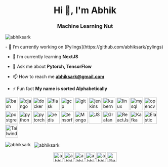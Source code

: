 <h1 align="center">Hi 👋, I'm Abhik</h1>
<h3 align="center">Machine Learning Nut</h3>
<p align="left"> <img src="https://komarev.com/ghpvc/?username=abhiksark" alt="abhiksark" /> </p>
- 🔭 I’m currently working on [Pylings](https://github.com/abhiksark/pylings)

- 🌱 I’m currently learning **NextJS**

- 💬 Ask me about **Pytorch, TensorFlow**

- 📫 How to reach me **abhiksark@gmail.com** 


- ⚡ Fun fact **My name is sorted Alphabetically**

<!-- BLOG-POST-LIST:START -->
<!-- BLOG-POST-LIST:END -->
<p align="left">
  <img src="https://www.vectorlogo.zone/logos/gnu_bash/gnu_bash-icon.svg" alt="bash" width="40" height="40" />
  <img src="https://www.vectorlogo.zone/logos/djangoproject/djangoproject-icon.svg" alt="django" width="40" height="40" />
  <img src="https://www.vectorlogo.zone/logos/docker/docker-icon.svg" alt="docker" width="40" height="40" />
  <img src="https://www.vectorlogo.zone/logos/pocoo_flask/pocoo_flask-icon.svg" alt="flask" width="40" height="40" />
  <img src="https://www.vectorlogo.zone/logos/google_cloud/google_cloud-icon.svg" alt="gcp" width="40" height="40" />
  <img src="https://www.vectorlogo.zone/logos/git-scm/git-scm-icon.svg" alt="git" width="40" height="40" />
  <img src="https://www.vectorlogo.zone/logos/jenkins/jenkins-icon.svg" alt="jenkins" width="40" height="40" />
  <img src="https://www.vectorlogo.zone/logos/kubernetes/kubernetes-icon.svg" alt="kubernetes" width="40" height="40" />
  <img src="https://www.vectorlogo.zone/logos/linux/linux-icon.svg" alt="linux" width="40" height="40" />
  <img src="https://www.vectorlogo.zone/logos/mysql/mysql-ar21.svg" alt="mysql" width="40" height="40" />
  <img src="https://www.vectorlogo.zone/logos/opencv/opencv-icon.svg" alt="opencv" width="40" height="40" />
  <img src="https://www.vectorlogo.zone/logos/postgresql/postgresql-vertical.svg" alt="postgresql" width="40" height="40" />
  <img src="https://www.vectorlogo.zone/logos/python/python-icon.svg" alt="python" width="40" height="40" />
  <img src="https://www.vectorlogo.zone/logos/pytorch/pytorch-icon.svg" alt="pytorch" width="40" height="40" />
  <img src="https://www.vectorlogo.zone/logos/redis/redis-icon.svg" alt="redis" width="40" height="40" />
  <img src="https://www.vectorlogo.zone/logos/tensorflow/tensorflow-icon.svg" alt="tensorflow" width="40" height="40" />
  <img src="https://www.vectorlogo.zone/logos/mongodb/mongodb-icon.svg" alt="Mongo" width="40" height="40" />
  <img src="https://www.vectorlogo.zone/logos/javascript/javascript-icon.svg" alt="JS" width="40" height="40" />
  <img src="https://www.vectorlogo.zone/logos/grafana/grafana-icon.svg" alt="Grafana" width="40" height="40" />
  <img src="https://www.vectorlogo.zone/logos/reactjs/reactjs-icon.svg" alt="ReactJs" width="40" height="40" />
  <img src="https://www.vectorlogo.zone/logos/apache_kafka/apache_kafka-icon.svg" alt="Kafka" width="40" height="40" />
  <img src="https://www.vectorlogo.zone/logos/elastic/elastic-icon.svg" alt="Elastic" width="40" height="40" />
   <img src="https://www.vectorlogo.zone/logos/tailwindcss/tailwindcss-icon.svg" alt="Tailwindcss" width="40" height="40" />
</p>
<p>
  <img align="left" src="https://github-readme-stats.vercel.app/api/top-langs/?username=abhiksark&layout=compact&hide=html" alt="abhiksark" />
</p>
<p>&nbsp; <img align="center" src="https://github-readme-stats.vercel.app/api?username=abhiksark&show_icons=true" alt="abhiksark" />
</p>
<p align="center">
  <a href="https://dev.to/abhiksark" target="blank">
    <img align="center" src="https://cdn.jsdelivr.net/npm/simple-icons@3.0.1/icons/dev-dot-to.svg" alt="abhiksark" height="30" width="30" />
  </a>
  <a href="https://twitter.com/abhiksark" target="blank">
    <img align="center" src="https://cdn.jsdelivr.net/npm/simple-icons@3.0.1/icons/twitter.svg" alt="abhiksark" height="30" width="30" />
  </a>
  <a href="https://linkedin.com/in/abhiksark" target="blank">
    <img align="center" src="https://cdn.jsdelivr.net/npm/simple-icons@3.0.1/icons/linkedin.svg" alt="abhiksark" height="30" width="30" />
  </a>
  <a href="https://stackoverflow.com/users/abhiksark" target="blank">
    <img align="center" src="https://cdn.jsdelivr.net/npm/simple-icons@3.0.1/icons/stackoverflow.svg" alt="abhiksark" height="30" width="30" />
  </a>
  <a href="https://kaggle.com/abhiksark" target="blank">
    <img align="center" src="https://cdn.jsdelivr.net/npm/simple-icons@3.0.1/icons/kaggle.svg" alt="abhiksark" height="30" width="30" />
  </a>
  <a href="https://medium.com/@abhiksark" target="blank">
    <img align="center" src="https://cdn.jsdelivr.net/npm/simple-icons@3.0.1/icons/medium.svg" alt="@abhiksark" height="30" width="30" />
  </a>
</p>
